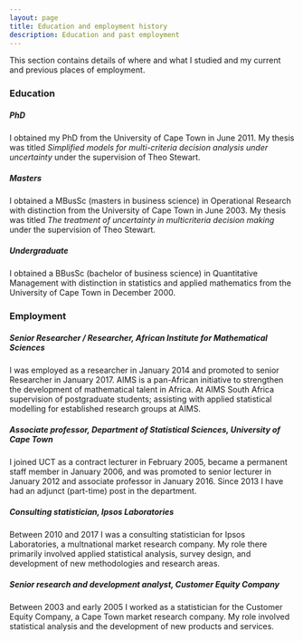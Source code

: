```yaml
---
layout: page
title: Education and employment history 
description: Education and past employment
---
```


This section contains details of where and what I studied and my current and previous places of employment.

### Education

##### PhD

I obtained my PhD from the University of Cape Town in June 2011. My thesis was titled *Simplified models for multi-criteria decision analysis under uncertainty* under the supervision of Theo Stewart.

##### Masters

I obtained a MBusSc (masters in business science) in Operational Research with distinction from the University of Cape Town in June 2003. My thesis was titled *The treatment of uncertainty in multicriteria decision making* under the supervision of Theo Stewart.

##### Undergraduate

I obtained a BBusSc (bachelor of business science) in Quantitative Management with distinction in statistics and applied mathematics from the University of Cape Town in December 2000. 

### Employment

##### Senior Researcher / Researcher, African Institute for Mathematical Sciences

I was employed as a researcher in January 2014 and promoted to senior Researcher in January 2017. AIMS is a pan-African initiative to strengthen the development of mathematical talent in Africa. At AIMS South Africa supervision of postgraduate students; assisting with applied statistical modelling for established research groups at AIMS.

##### Associate professor, Department of Statistical Sciences, University of Cape Town

I joined UCT as a contract lecturer in February 2005, became a permanent staff member in January 2006, and was promoted to senior lecturer in January 2012 and associate professor in January 2016. Since 2013 I have had an adjunct (part-time) post in the department.

##### Consulting statistician, Ipsos Laboratories

Between 2010 and 2017 I was a consulting statistician for Ipsos Laboratories, a multnational market research company. My role there primarily involved applied statistical analysis, survey design, and development of new methodologies and research areas.

##### Senior research and development analyst, Customer Equity Company

Between 2003 and early 2005 I worked as a statistician for the Customer Equity Company, a Cape Town market research company. My role involved statistical analysis and the development of new products and services.
